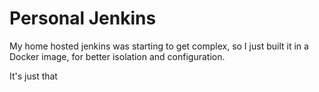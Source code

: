 Personal Jenkins
================

My home hosted jenkins was starting to get complex, so I just built it in a Docker image, for better isolation and configuration.

It's just that
